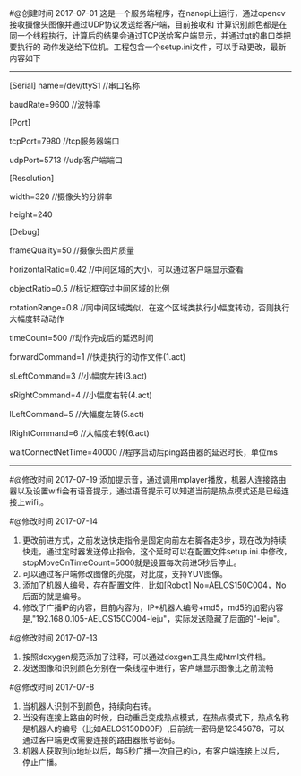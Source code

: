 #@创建时间 2017-07-01
这是一个服务端程序，在nanopi上运行，通过opencv接收摄像头图像并通过UDP协议发送给客户端，目前接收和
计算识别颜色都是在同一个线程执行，计算后的结果会通过TCP送给客户端显示，并通过qt的串口类把要执行的
动作发送给下位机。工程包含一个setup.ini文件，可以手动更改，最新内容如下
***
[Serial]
name=/dev/ttyS1  //串口名称

baudRate=9600    //波特率

[Port]

tcpPort=7980     //tcp服务器端口

udpPort=5713     //udp客户端端口

[Resolution]

width=320        //摄像头的分辨率

height=240

[Debug]

frameQuality=50        //摄像头图片质量

horizontalRatio=0.42   //中间区域的大小，可以通过客户端显示查看

objectRatio=0.5        //标记框穿过中间区域的比例

rotationRange=0.8      //同中间区域类似，在这个区域类执行小幅度转动，否则执行大幅度转动动作

timeCount=500          //动作完成后的延迟时间

forwardCommand=1       //快走执行的动作文件(1.act)

sLeftCommand=3         //小幅度左转(3.act)

sRightCommand=4        //小幅度右转(4.act)

lLeftCommand=5         //大幅度左转(5.act) 

lRightCommand=6        //大幅度右转(6.act)  

waitConnectNetTime=40000  //程序启动后ping路由器的延迟时长，单位ms
***
#@修改时间 2017-07-19
添加提示音，通过调用mplayer播放，机器人连接路由器以及设置wifi会有语音提示，通过语音提示可以知道当前是热点模式还是已经连接上wifi,。

#@修改时间 2017-07-14
1. 更改前进方式，之前发送快走指令是固定向前左右脚各走3步，现在改为持续快走，通过定时器发送停止指令，这个延时可以在配置文件setup.ini.中修改，stopMoveOnTimeCount=5000就是设置每次前进5秒后停止。
2. 可以通过客户端修改图像的亮度，对比度，支持YUV图像。
3. 添加了机器人编号，存在配置文件，比如[Robot] No=AELOS150C004，No后面的就是编号。
4. 修改了广播IP的内容，目前内容为，IP+机器人编号+md5，md5的加密内容是,"192.168.0.105-AELOS150C004-leju"，实际发送隐藏了后面的"-leju"。

#@修改时间 2017-07-13
1. 按照doxygen规范添加了注释，可以通过doxgen工具生成html文件档。
2. 发送图像和识别颜色分别在一条线程中进行，客户端显示图像比之前流畅

#@修改时间 2017-07-8
1. 当机器人识别不到颜色，持续向右转。
2. 当没有连接上路由的时候，自动重启变成热点模式，在热点模式下，热点名称是机器人的编号（比如AELOS150D00F）,目前统一密码是12345678，可以通过客户端更改需要连接的路由器账号密码。
3. 机器人获取到ip地址以后，每5秒广播一次自己的ip，有客户端连接上以后，停止广播。


